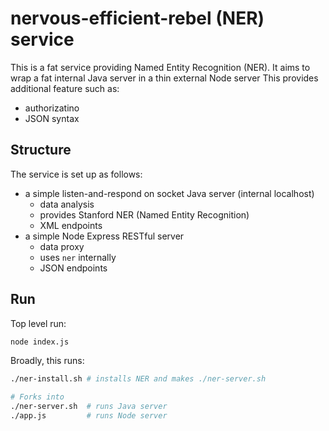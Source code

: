 # nervous-efficient-rebel (NER) service

This is a fat service providing Named Entity Recognition (NER).
It aims to wrap a fat internal Java server in a thin external Node server
This provides additional feature such as:

* authorizatino
* JSON syntax


## Structure

The service is set up as follows:

* a simple listen-and-respond on socket Java server (internal localhost)
    * data analysis
    * provides Stanford NER (Named Entity Recognition)
    * XML endpoints
* a simple Node Express RESTful server
    * data proxy
    * uses `ner` internally
    * JSON endpoints


## Run

Top level run:
```bash
node index.js
```

Broadly, this runs:
```bash
./ner-install.sh # installs NER and makes ./ner-server.sh

# Forks into
./ner-server.sh  # runs Java server
./app.js         # runs Node server
```

